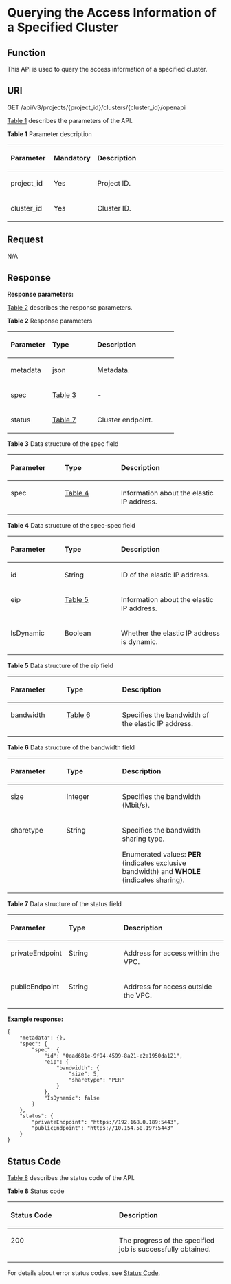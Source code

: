 # Querying the Access Information of a Specified Cluster<a name="cce_02_0347"></a>

## Function<a name="s6fbafdbe1fae41f0bcf8051f0b7e9bd7"></a>

This API is used to query the access information of a specified cluster.

## URI<a name="sc2f4026114044d50b09a65549f6107f3"></a>

GET /api/v3/projects/\{project\_id\}/clusters/\{cluster\_id\}/openapi

[Table 1](#tcb491e3c1e0f4805bc2a0f117c2e5291)  describes the parameters of the API.

**Table  1**  Parameter description

<a name="tcb491e3c1e0f4805bc2a0f117c2e5291"></a>
<table><thead align="left"><tr id="rb1f18e3e47264a689ce8837da9540243"><th class="cellrowborder" valign="top" width="20%" id="mcps1.2.4.1.1"><p id="a751f244cbf5b43bbae736c7fe4157a65"><a name="a751f244cbf5b43bbae736c7fe4157a65"></a><a name="a751f244cbf5b43bbae736c7fe4157a65"></a>Parameter</p>
</th>
<th class="cellrowborder" valign="top" width="15.22%" id="mcps1.2.4.1.2"><p id="a8cd1c6a113cc42b5b1ed7195b0d632ea"><a name="a8cd1c6a113cc42b5b1ed7195b0d632ea"></a><a name="a8cd1c6a113cc42b5b1ed7195b0d632ea"></a>Mandatory</p>
</th>
<th class="cellrowborder" valign="top" width="64.78%" id="mcps1.2.4.1.3"><p id="a130c3125c9c54410a8213b4095e993a7"><a name="a130c3125c9c54410a8213b4095e993a7"></a><a name="a130c3125c9c54410a8213b4095e993a7"></a>Description</p>
</th>
</tr>
</thead>
<tbody><tr id="r233fdbfefc734b3f872982d4f6bbe5f0"><td class="cellrowborder" valign="top" width="20%" headers="mcps1.2.4.1.1 "><p id="a210d020408a14eaabab2b4f4411603f2"><a name="a210d020408a14eaabab2b4f4411603f2"></a><a name="a210d020408a14eaabab2b4f4411603f2"></a>project_id</p>
</td>
<td class="cellrowborder" valign="top" width="15.22%" headers="mcps1.2.4.1.2 "><p id="en-us_topic_0102499104_p814518580186"><a name="en-us_topic_0102499104_p814518580186"></a><a name="en-us_topic_0102499104_p814518580186"></a>Yes</p>
</td>
<td class="cellrowborder" valign="top" width="64.78%" headers="mcps1.2.4.1.3 "><p id="a11311534aa924643804a0f42eca7da84"><a name="a11311534aa924643804a0f42eca7da84"></a><a name="a11311534aa924643804a0f42eca7da84"></a>Project ID.</p>
</td>
</tr>
<tr id="rc13dcfbc5dc94afa9fa3c0533f438e88"><td class="cellrowborder" valign="top" width="20%" headers="mcps1.2.4.1.1 "><p id="p614194762313"><a name="p614194762313"></a><a name="p614194762313"></a>cluster_id</p>
</td>
<td class="cellrowborder" valign="top" width="15.22%" headers="mcps1.2.4.1.2 "><p id="af22431c45a934fc3b3d29abe71edf037"><a name="af22431c45a934fc3b3d29abe71edf037"></a><a name="af22431c45a934fc3b3d29abe71edf037"></a>Yes</p>
</td>
<td class="cellrowborder" valign="top" width="64.78%" headers="mcps1.2.4.1.3 "><p id="ad84b46caf65641eaa6a2a0136244932d"><a name="ad84b46caf65641eaa6a2a0136244932d"></a><a name="ad84b46caf65641eaa6a2a0136244932d"></a>Cluster ID.</p>
</td>
</tr>
</tbody>
</table>

## Request<a name="s41fee4eb162746cdbed4f2b5779e9fdf"></a>

N/A

## Response<a name="s2ccf3fe413964af09c341dde26d1af0c"></a>

**Response parameters:**

[Table 2](#tab67b852d83a4de9b60d1595df71492e)  describes the response parameters.

**Table  2**  Response parameters

<a name="tab67b852d83a4de9b60d1595df71492e"></a>
<table><thead align="left"><tr id="rf1a4c381ee074a46b9ac346753818e82"><th class="cellrowborder" valign="top" width="25%" id="mcps1.2.4.1.1"><p id="a4b7b787bc55444b5bfd1eed9a48cb61a"><a name="a4b7b787bc55444b5bfd1eed9a48cb61a"></a><a name="a4b7b787bc55444b5bfd1eed9a48cb61a"></a>Parameter</p>
</th>
<th class="cellrowborder" valign="top" width="27%" id="mcps1.2.4.1.2"><p id="a1da7a400d42949e485343e14a806b0c9"><a name="a1da7a400d42949e485343e14a806b0c9"></a><a name="a1da7a400d42949e485343e14a806b0c9"></a>Type</p>
</th>
<th class="cellrowborder" valign="top" width="48%" id="mcps1.2.4.1.3"><p id="a5db7f899fce44bb3ab2b7417e6bb529b"><a name="a5db7f899fce44bb3ab2b7417e6bb529b"></a><a name="a5db7f899fce44bb3ab2b7417e6bb529b"></a>Description</p>
</th>
</tr>
</thead>
<tbody><tr id="row5412154301117"><td class="cellrowborder" valign="top" width="25%" headers="mcps1.2.4.1.1 "><p id="p1541244331118"><a name="p1541244331118"></a><a name="p1541244331118"></a>metadata</p>
</td>
<td class="cellrowborder" valign="top" width="27%" headers="mcps1.2.4.1.2 "><p id="p17412134341111"><a name="p17412134341111"></a><a name="p17412134341111"></a>json</p>
</td>
<td class="cellrowborder" valign="top" width="48%" headers="mcps1.2.4.1.3 "><p id="p041274371111"><a name="p041274371111"></a><a name="p041274371111"></a>Metadata.</p>
</td>
</tr>
<tr id="red54b450669c43c0ae4c9675aeda9783"><td class="cellrowborder" valign="top" width="25%" headers="mcps1.2.4.1.1 "><p id="a1a0d8544138a4c3b822e532cf1c6f81a"><a name="a1a0d8544138a4c3b822e532cf1c6f81a"></a><a name="a1a0d8544138a4c3b822e532cf1c6f81a"></a>spec</p>
</td>
<td class="cellrowborder" valign="top" width="27%" headers="mcps1.2.4.1.2 "><p id="af72d398703ac446f84a274d142bf3298"><a name="af72d398703ac446f84a274d142bf3298"></a><a name="af72d398703ac446f84a274d142bf3298"></a><a href="#ta3c0ec2411934d01ad2031e6ea7a7106">Table 3</a></p>
</td>
<td class="cellrowborder" valign="top" width="48%" headers="mcps1.2.4.1.3 "><p id="en-us_topic_0102499104_p173598507179"><a name="en-us_topic_0102499104_p173598507179"></a><a name="en-us_topic_0102499104_p173598507179"></a>-</p>
</td>
</tr>
<tr id="r951f151cb6a94522959fa721d7447c89"><td class="cellrowborder" valign="top" width="25%" headers="mcps1.2.4.1.1 "><p id="a126dd3f6b78d4124bbb8ae293a96c730"><a name="a126dd3f6b78d4124bbb8ae293a96c730"></a><a name="a126dd3f6b78d4124bbb8ae293a96c730"></a>status</p>
</td>
<td class="cellrowborder" valign="top" width="27%" headers="mcps1.2.4.1.2 "><p id="a7d23dbee2d6141b89197a1ea8eb6ec43"><a name="a7d23dbee2d6141b89197a1ea8eb6ec43"></a><a name="a7d23dbee2d6141b89197a1ea8eb6ec43"></a><a href="#t500749d17adf492d8e2535fe4933b586">Table 7</a></p>
</td>
<td class="cellrowborder" valign="top" width="48%" headers="mcps1.2.4.1.3 "><p id="a25339ae7ec4f40078fd92aeaac7c383b"><a name="a25339ae7ec4f40078fd92aeaac7c383b"></a><a name="a25339ae7ec4f40078fd92aeaac7c383b"></a>Cluster endpoint.</p>
</td>
</tr>
</tbody>
</table>

**Table  3**  Data structure of the spec field

<a name="ta3c0ec2411934d01ad2031e6ea7a7106"></a>
<table><thead align="left"><tr id="r0a5786e3462f4b9ebdc5ca420b02da9c"><th class="cellrowborder" valign="top" width="25%" id="mcps1.2.4.1.1"><p id="en-us_topic_0102499104_p208332952414"><a name="en-us_topic_0102499104_p208332952414"></a><a name="en-us_topic_0102499104_p208332952414"></a>Parameter</p>
</th>
<th class="cellrowborder" valign="top" width="26%" id="mcps1.2.4.1.2"><p id="a91f3cd2aee7c45cb8b2451f756b44a8c"><a name="a91f3cd2aee7c45cb8b2451f756b44a8c"></a><a name="a91f3cd2aee7c45cb8b2451f756b44a8c"></a>Type</p>
</th>
<th class="cellrowborder" valign="top" width="49%" id="mcps1.2.4.1.3"><p id="en-us_topic_0102499104_p118491295245"><a name="en-us_topic_0102499104_p118491295245"></a><a name="en-us_topic_0102499104_p118491295245"></a>Description</p>
</th>
</tr>
</thead>
<tbody><tr id="r95ca90217b1a46ae9638055735cfe644"><td class="cellrowborder" valign="top" width="25%" headers="mcps1.2.4.1.1 "><p id="p1057110497368"><a name="p1057110497368"></a><a name="p1057110497368"></a>spec</p>
</td>
<td class="cellrowborder" valign="top" width="26%" headers="mcps1.2.4.1.2 "><p id="ab6148cf65df3409e97e83b8a725dd60c"><a name="ab6148cf65df3409e97e83b8a725dd60c"></a><a name="ab6148cf65df3409e97e83b8a725dd60c"></a><a href="#table5860192685015">Table 4</a></p>
</td>
<td class="cellrowborder" valign="top" width="49%" headers="mcps1.2.4.1.3 "><p id="en-us_topic_0102499074_p10785112129"><a name="en-us_topic_0102499074_p10785112129"></a><a name="en-us_topic_0102499074_p10785112129"></a>Information about the elastic IP address.</p>
</td>
</tr>
</tbody>
</table>

**Table  4**  Data structure of the spec-spec field

<a name="table5860192685015"></a>
<table><thead align="left"><tr id="row19864142616509"><th class="cellrowborder" valign="top" width="24.89%" id="mcps1.2.4.1.1"><p id="p886582655017"><a name="p886582655017"></a><a name="p886582655017"></a>Parameter</p>
</th>
<th class="cellrowborder" valign="top" width="26.11%" id="mcps1.2.4.1.2"><p id="p78661526135012"><a name="p78661526135012"></a><a name="p78661526135012"></a>Type</p>
</th>
<th class="cellrowborder" valign="top" width="49%" id="mcps1.2.4.1.3"><p id="p4867142612505"><a name="p4867142612505"></a><a name="p4867142612505"></a>Description</p>
</th>
</tr>
</thead>
<tbody><tr id="row286912605010"><td class="cellrowborder" valign="top" width="24.89%" headers="mcps1.2.4.1.1 "><p id="p11870102655019"><a name="p11870102655019"></a><a name="p11870102655019"></a>id</p>
</td>
<td class="cellrowborder" valign="top" width="26.11%" headers="mcps1.2.4.1.2 "><p id="p188711926195018"><a name="p188711926195018"></a><a name="p188711926195018"></a>String</p>
</td>
<td class="cellrowborder" valign="top" width="49%" headers="mcps1.2.4.1.3 "><p id="p98720266503"><a name="p98720266503"></a><a name="p98720266503"></a>ID of the elastic IP address.</p>
</td>
</tr>
<tr id="rd71807884d5b4addae4502c0e4976380"><td class="cellrowborder" valign="top" width="24.89%" headers="mcps1.2.4.1.1 "><p id="p99031531155110"><a name="p99031531155110"></a><a name="p99031531155110"></a>eip</p>
</td>
<td class="cellrowborder" valign="top" width="26.11%" headers="mcps1.2.4.1.2 "><p id="a98abb425f12e46919d8d4f2f34f219dc"><a name="a98abb425f12e46919d8d4f2f34f219dc"></a><a name="a98abb425f12e46919d8d4f2f34f219dc"></a><a href="#table423743115136">Table 5</a></p>
</td>
<td class="cellrowborder" valign="top" width="49%" headers="mcps1.2.4.1.3 "><p id="a66f6d6cdbe2f4bc1b569069bf033d941"><a name="a66f6d6cdbe2f4bc1b569069bf033d941"></a><a name="a66f6d6cdbe2f4bc1b569069bf033d941"></a>Information about the elastic IP address.</p>
</td>
</tr>
<tr id="row4157172341013"><td class="cellrowborder" valign="top" width="24.89%" headers="mcps1.2.4.1.1 "><p id="p10157142316100"><a name="p10157142316100"></a><a name="p10157142316100"></a>IsDynamic</p>
</td>
<td class="cellrowborder" valign="top" width="26.11%" headers="mcps1.2.4.1.2 "><p id="p17157112311013"><a name="p17157112311013"></a><a name="p17157112311013"></a>Boolean</p>
</td>
<td class="cellrowborder" valign="top" width="49%" headers="mcps1.2.4.1.3 "><p id="p6157192315109"><a name="p6157192315109"></a><a name="p6157192315109"></a>Whether the elastic IP address is dynamic.</p>
</td>
</tr>
</tbody>
</table>

**Table  5**  Data structure of the eip field

<a name="table423743115136"></a>
<table><thead align="left"><tr id="row1524443116131"><th class="cellrowborder" valign="top" width="25.742574257425744%" id="mcps1.2.4.1.1"><p id="p1724614319136"><a name="p1724614319136"></a><a name="p1724614319136"></a>Parameter</p>
</th>
<th class="cellrowborder" valign="top" width="25.742574257425744%" id="mcps1.2.4.1.2"><p id="p10247431141313"><a name="p10247431141313"></a><a name="p10247431141313"></a>Type</p>
</th>
<th class="cellrowborder" valign="top" width="48.51485148514851%" id="mcps1.2.4.1.3"><p id="p82491431101310"><a name="p82491431101310"></a><a name="p82491431101310"></a>Description</p>
</th>
</tr>
</thead>
<tbody><tr id="row1425153118130"><td class="cellrowborder" valign="top" width="25.742574257425744%" headers="mcps1.2.4.1.1 "><p id="p3253103141310"><a name="p3253103141310"></a><a name="p3253103141310"></a>bandwidth</p>
</td>
<td class="cellrowborder" valign="top" width="25.742574257425744%" headers="mcps1.2.4.1.2 "><p id="p14941513123816"><a name="p14941513123816"></a><a name="p14941513123816"></a><a href="#table163165523719">Table 6</a></p>
</td>
<td class="cellrowborder" valign="top" width="48.51485148514851%" headers="mcps1.2.4.1.3 "><p id="p347694721310"><a name="p347694721310"></a><a name="p347694721310"></a>Specifies the bandwidth of the elastic IP address.</p>
</td>
</tr>
</tbody>
</table>

**Table  6**  Data structure of the bandwidth field

<a name="table163165523719"></a>
<table><thead align="left"><tr id="row1072175583718"><th class="cellrowborder" valign="top" width="25.742574257425744%" id="mcps1.2.4.1.1"><p id="p15739559374"><a name="p15739559374"></a><a name="p15739559374"></a>Parameter</p>
</th>
<th class="cellrowborder" valign="top" width="25.742574257425744%" id="mcps1.2.4.1.2"><p id="p1176355163715"><a name="p1176355163715"></a><a name="p1176355163715"></a>Type</p>
</th>
<th class="cellrowborder" valign="top" width="48.51485148514851%" id="mcps1.2.4.1.3"><p id="p178755103720"><a name="p178755103720"></a><a name="p178755103720"></a>Description</p>
</th>
</tr>
</thead>
<tbody><tr id="row380155511373"><td class="cellrowborder" valign="top" width="25.742574257425744%" headers="mcps1.2.4.1.1 "><p id="p0831755153715"><a name="p0831755153715"></a><a name="p0831755153715"></a>size</p>
</td>
<td class="cellrowborder" valign="top" width="25.742574257425744%" headers="mcps1.2.4.1.2 "><p id="p198417553371"><a name="p198417553371"></a><a name="p198417553371"></a>Integer</p>
</td>
<td class="cellrowborder" valign="top" width="48.51485148514851%" headers="mcps1.2.4.1.3 "><p id="p3537184134311"><a name="p3537184134311"></a><a name="p3537184134311"></a>Specifies the bandwidth (Mbit/s).</p>
</td>
</tr>
<tr id="row586145514376"><td class="cellrowborder" valign="top" width="25.742574257425744%" headers="mcps1.2.4.1.1 "><p id="p16600202813817"><a name="p16600202813817"></a><a name="p16600202813817"></a>sharetype</p>
</td>
<td class="cellrowborder" valign="top" width="25.742574257425744%" headers="mcps1.2.4.1.2 "><p id="p11901855153716"><a name="p11901855153716"></a><a name="p11901855153716"></a>String</p>
</td>
<td class="cellrowborder" valign="top" width="48.51485148514851%" headers="mcps1.2.4.1.3 "><p id="p10781737104310"><a name="p10781737104310"></a><a name="p10781737104310"></a>Specifies the bandwidth sharing type.</p>
<p id="p590185512376"><a name="p590185512376"></a><a name="p590185512376"></a>Enumerated values: <strong id="b1441015514311"><a name="b1441015514311"></a><a name="b1441015514311"></a>PER </strong>(indicates exclusive bandwidth) and <strong id="b1083935964315"><a name="b1083935964315"></a><a name="b1083935964315"></a>WHOLE </strong>(indicates sharing).</p>
</td>
</tr>
</tbody>
</table>

**Table  7**  Data structure of the status field

<a name="t500749d17adf492d8e2535fe4933b586"></a>
<table><thead align="left"><tr id="r35bb9041298042aea213c61c98130164"><th class="cellrowborder" valign="top" width="25.742574257425744%" id="mcps1.2.4.1.1"><p id="a3a4552f2f2f14345a506166c2bfdcd48"><a name="a3a4552f2f2f14345a506166c2bfdcd48"></a><a name="a3a4552f2f2f14345a506166c2bfdcd48"></a>Parameter</p>
</th>
<th class="cellrowborder" valign="top" width="25.742574257425744%" id="mcps1.2.4.1.2"><p id="a8540b1b2bd6f4d8ba70ee536a8c040b4"><a name="a8540b1b2bd6f4d8ba70ee536a8c040b4"></a><a name="a8540b1b2bd6f4d8ba70ee536a8c040b4"></a>Type</p>
</th>
<th class="cellrowborder" valign="top" width="48.51485148514851%" id="mcps1.2.4.1.3"><p id="af212738c42704cf79be9111dc1e30df4"><a name="af212738c42704cf79be9111dc1e30df4"></a><a name="af212738c42704cf79be9111dc1e30df4"></a>Description</p>
</th>
</tr>
</thead>
<tbody><tr id="r0a94403170a244dd9462220cc9fb4dfa"><td class="cellrowborder" valign="top" width="25.742574257425744%" headers="mcps1.2.4.1.1 "><p id="p10319138123815"><a name="p10319138123815"></a><a name="p10319138123815"></a>privateEndpoint</p>
</td>
<td class="cellrowborder" valign="top" width="25.742574257425744%" headers="mcps1.2.4.1.2 "><p id="adf37e5e216064f3d98f4d043fe86a19d"><a name="adf37e5e216064f3d98f4d043fe86a19d"></a><a name="adf37e5e216064f3d98f4d043fe86a19d"></a>String</p>
</td>
<td class="cellrowborder" valign="top" width="48.51485148514851%" headers="mcps1.2.4.1.3 "><p id="p954112165387"><a name="p954112165387"></a><a name="p954112165387"></a>Address for access within the VPC.</p>
</td>
</tr>
<tr id="rf1abd6a843de4df799d8ea0e9adec242"><td class="cellrowborder" valign="top" width="25.742574257425744%" headers="mcps1.2.4.1.1 "><p id="p4319986389"><a name="p4319986389"></a><a name="p4319986389"></a>publicEndpoint</p>
</td>
<td class="cellrowborder" valign="top" width="25.742574257425744%" headers="mcps1.2.4.1.2 "><p id="a334521d77dc74e94ac8204f91c2ad8c0"><a name="a334521d77dc74e94ac8204f91c2ad8c0"></a><a name="a334521d77dc74e94ac8204f91c2ad8c0"></a>String</p>
</td>
<td class="cellrowborder" valign="top" width="48.51485148514851%" headers="mcps1.2.4.1.3 "><p id="p1654117168385"><a name="p1654117168385"></a><a name="p1654117168385"></a>Address for access outside the VPC.</p>
</td>
</tr>
</tbody>
</table>

**Example response:**

```
{
    "metadata": {},
    "spec": {
        "spec": {
            "id": "0ead681e-9f94-4599-8a21-e2a1950da121",
            "eip": {
                "bandwidth": {
                    "size": 5,
                    "sharetype": "PER"
                }
            },
            "IsDynamic": false
        }
    },
    "status": {
        "privateEndpoint": "https://192.168.0.189:5443",
        "publicEndpoint": "https://10.154.50.197:5443"
    }
}
```

## Status Code<a name="s131d783777b74801babd13f31325a701"></a>

[Table 8](#table5493720464)  describes the status code of the API.

**Table  8**  Status code

<a name="table5493720464"></a>
<table><thead align="left"><tr id="row75001284615"><th class="cellrowborder" valign="top" width="50%" id="mcps1.2.3.1.1"><p id="p75021728465"><a name="p75021728465"></a><a name="p75021728465"></a>Status Code</p>
</th>
<th class="cellrowborder" valign="top" width="50%" id="mcps1.2.3.1.2"><p id="p35041625463"><a name="p35041625463"></a><a name="p35041625463"></a>Description</p>
</th>
</tr>
</thead>
<tbody><tr id="row350519216468"><td class="cellrowborder" valign="top" width="50%" headers="mcps1.2.3.1.1 "><p id="p19507152124619"><a name="p19507152124619"></a><a name="p19507152124619"></a>200</p>
</td>
<td class="cellrowborder" valign="top" width="50%" headers="mcps1.2.3.1.2 "><p id="p1508152134613"><a name="p1508152134613"></a><a name="p1508152134613"></a>The progress of the specified job is successfully obtained.</p>
</td>
</tr>
</tbody>
</table>

For details about error status codes, see  [Status Code](status-code.md).

